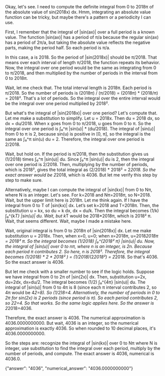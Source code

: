 <think>
Okay, let's see. I need to compute the definite integral from 0 to 2018π of the absolute value of sin(2018x) dx. Hmm, integrating an absolute value function can be tricky, but maybe there's a pattern or a periodicity I can use.

First, I remember that the integral of |sin(ax)| over a full period is a known value. The function |sin(ax)| has a period of π/a because the regular sin(ax) has a period of 2π/a, but taking the absolute value reflects the negative parts, making the period half. So each period is π/a. 

In this case, a is 2018. So the period of |sin(2018x)| should be π/2018. That means over each interval of length π/2018, the function repeats its behavior. Now, the integral over one period would be the same as integrating from 0 to π/2018, and then multiplied by the number of periods in the interval from 0 to 2018π.

Wait, let me check that. The total interval length is 2018π. Each period is π/2018. So the number of periods is (2018π) / (π/2018) = (2018π) * (2018/π) = 2018². That's a lot of periods. So the integral over the entire interval would be the integral over one period multiplied by 2018².

But what's the integral of |sin(2018x)| over one period? Let's compute that. Let me make a substitution to simplify. Let u = 2018x. Then du = 2018 dx, so dx = du/2018. When x goes from 0 to π/2018, u goes from 0 to π. So the integral over one period is ∫₀^π |sin(u)| * (du/2018). The integral of |sin(u)| from 0 to π is 2, because sin(u) is positive in [0, π], so the integral is the same as ∫₀^π sin(u) du = 2. Therefore, the integral over one period is 2/2018.

Wait, but hold on. If the period is π/2018, then the substitution gives us (1/2018) times ∫₀^π |sin(u)| du. Since ∫₀^π |sin(u)| du is 2, then the integral over one period is 2/2018. Then, multiplying by the number of periods, which is 2018², gives the total integral as (2/2018) * 2018² = 2*2018. So the exact answer would be 2*2018, which is 4036. But let me verify this step by step to make sure.

Alternatively, maybe I can compute the integral of |sin(kx)| from 0 to Nπ, where N is an integer. Let's see. For k=2018 and Nπ=2018π, so N=2018. Wait, but the upper limit here is 2018π. Let me think again. If I have the integral from 0 to T of |sin(kx)| dx. Let’s set k=2018 and T=2018π. Then, the substitution u = kx, so du = k dx, dx = du/k. Then the integral becomes (1/k) ∫₀^{k*T} |sin(u)| du. Wait, but k*T would be 2018*2018π, which is 2018² π. Wait, that seems different. Wait, maybe I made a mistake here.

Wait, original integral is from 0 to 2018π of |sin(2018x)| dx. Let me make substitution u = 2018x. Then, when x=0, u=0; when x=2018π, u=2018*2018π = 2018² π. So the integral becomes (1/2018) ∫₀^{2018² π} |sin(u)| du. Now, the integral of |sin(u)| over 0 to nπ, where n is an integer, is 2n. Because each period π contributes 2. So here, n is 2018². Therefore, the integral becomes (1/2018) * 2 * 2018² ) = (1/2018)*(2*2018²) = 2*2018. So that's 4036. So the exact answer is 4036. 

But let me check with a smaller number to see if the logic holds. Suppose we have integral from 0 to 2π of |sin(2x)| dx. Then, substitution u=2x, du=2dx, dx=du/2. The integral becomes (1/2) ∫₀^{4π} |sin(u)| du. The integral of |sin(u)| from 0 to 4π is 8 (since each π interval contributes 2, so 4π would be 4*2=8). So (1/2)*8=4. Alternatively, the number of periods in 0 to 2π for sin(2x) is 2 periods (since period is π). So each period contributes 2, so 2*2=4. So that works. So the same logic applies here. So the answer is 2*2018=4036. 

Therefore, the exact answer is 4036. The numerical approximation is 4036.0000000000. But wait, 4036 is an integer, so the numerical approximation is exactly 4036. So when rounded to 10 decimal places, it's 4036.0000000000. 

So the steps are: recognize the integral of |sin(kx)| over 0 to Nπ where N is integer, use substitution to find the integral over each period, multiply by the number of periods, and compute. The exact answer is 4036, numerical is 4036.0.
</think>

{"answer": "4036", "numerical_answer": "4036.0000000000"}